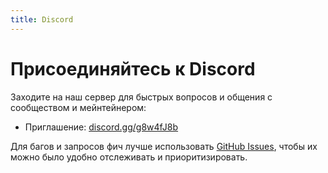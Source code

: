 ```yaml
---
title: Discord
---
```


# Присоединяйтесь к Discord

Заходите на наш сервер для быстрых вопросов и общения с сообществом и мейнтейнером:

- Приглашение: [discord.gg/g8w4fJ8b](https://discord.gg/g8w4fJ8b)

Для багов и запросов фич лучше использовать [GitHub Issues](../community/issues.md), чтобы их можно было удобно отслеживать и приоритизировать.

